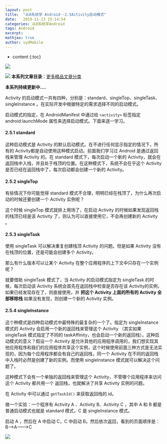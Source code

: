 ```yaml
---
layout: post
title:  "从0系统学 Android--2.5Activity启动模式"
date:   2019-11-13 15:14:54
categories: 从0系统学Android
tags: Android
excerpt:
mathjax: true
author: sydMobile
---
```

* content
{:toc}
















![](https://user-gold-cdn.xitu.io/2019/11/13/16e63adec6819e45?w=1741&h=1541&f=png&s=301835)

![](https://user-gold-cdn.xitu.io/2019/11/13/16e63adabc8b9d2c?w=1132&h=208&f=png&s=49714)
**本系列文章目录**：[更多精品文章分类](https://mp.weixin.qq.com/s/B8DP0UMg1fup2_sJVtgjMw)   

**本系列持续更新中....**  

Activity 的启动模式一共有四种，分别是：standard、singleTop、singleTask、singleInstance 。在实际开发中根据特定的需求选择不同的启动模式。

启动模式的指定，在 AndroidManifest 中通过给 `<activity>` 标签指定 android:launchMode 属性来选择启动模式。下面来逐一学习。

#### 2.5.1 standard

这种启动模式是 Activity 的默认启动模式。在不进行任何显示指定的情况下，所有的 Activity都是自动使用这种模式启动。前面我们学习过 Android 是通过返回栈来管理 Activity 的。在 standard 模式下，每次启动一个新的 Activity，就会在返回栈中入栈，并且处于栈顶的位置。在这种模式下，系统不会在乎这个 Activity 是否已经在返回栈中了，每次启动都会创建一个新的 Activity。

#### 2.5.2 singleTop

有些情况下你可能觉得 standard 模式不合理，明明已经在栈顶了，为什么再次启动的时候还要创建一个 Activity 实例呢？

这个时候 singleTop 模式就排上用场了，在启动 Activity 的时候如果发现返回栈的栈顶已经是该 Activity 了，则认为可以直接使用它，不会再创建新的 Activity 。

#### 2.5.3 singleTask

使用 singleTask 可以解决重复创建栈顶 Activity 的问题。但是如果 Activity 没有在栈顶的位置，还是可能会创建多个 Activity。

那么有什么版本可以让某个 Activity 在整个应用程序的上下文中只存在一个实例呢？

就要借助 singleTask 模式了，当 Activity 的启动模式指定为 singleTask 的时候，每次启动该 Activity 系统会首先在返回栈中检查是否存在该 Activity的实例，如果已经发现存在了，则直接使用，并 **把这个 Activity 上面的所有的 Activity 全部移除栈** 如果没有发现，则创建一个新的 Activity 实例。

#### 2.5.4 singleInstance

这个种模式是四种启动模式中最特殊的最复杂的一个了。指定为 singleInstance 模式的 Activity 会启用一个新的返回栈来管理这个 Activity （其实如果 singleTask 模式指定了不同的 taskAffinity，也会启动一个新的返回栈）。这种启动模式的意义？假设一个 Activity 是允许其他的应用程序调用的，我们想实现其他应用程序和我们的应用程序共享这个实例，这个时候使用前面三种方式是无法实现的，因为每个应用程序都会有自己的返回栈，同一个 Activity 在不同的返回栈中入栈时必然是创建了新的实例。而使用 singleInstance 模式就可以解决这个问题了。

这种模式下会有一个单独的返回栈来管理这个 Activity，不管哪个应用程序来访问这个 Activity 都共用一个 返回栈，也就解决了共享 Activity 实例的问题。

在 Activity 中可以通过 `getTaskId()` 来获取返回栈的 id。

做一个实验：一个程序有 Activity A 、Activity B、Activity C ，其中 A 和 B 都是普通启动模式也就是 standard 模式，C 是 singleInstance 模式。

启动 A ，然后在 A 中启动 C，C 中启动 B。然后依次返回，看到的页面顺序是：B-->A--->C   

![](https://user-gold-cdn.xitu.io/2019/10/10/16db5064ec1e7b6d?w=1240&h=620&f=jpeg&s=145465)